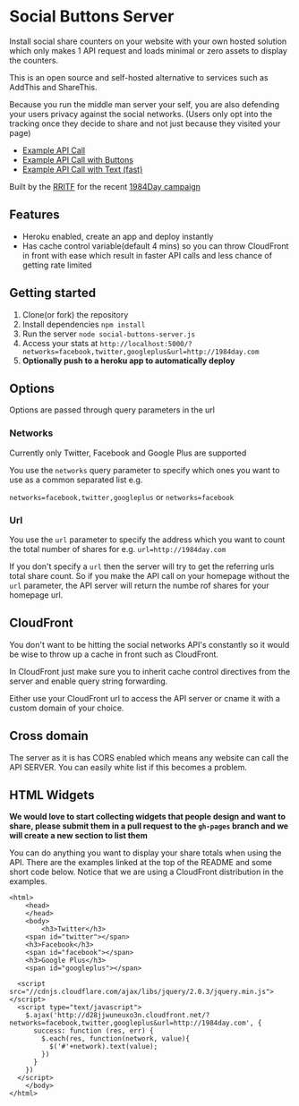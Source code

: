 # Social Buttons Server


Install social share counters on your website with your own hosted solution which only makes 1 API request and loads minimal or zero assets to display the counters.

This is an open source and self-hosted alternative to services such as AddThis and ShareThis. 

Because you run the middle man server your self, you are also defending your users privacy against the social networks. (Users only opt into the tracking once they decide to share and not just because they visited your page)

* [Example API Call](http://social-buttons-server.herokuapp.com/?networks=facebook,twitter,googleplus&url=http://1984day.com)
* [Example API Call with Buttons](http://tfrce.github.io/social-buttons-server/examples/button.html)
* [Example API Call with Text (fast)](http://tfrce.github.io/social-buttons-server/examples/text.html)

Built by the [RRITF](http://taskforce.is) for the recent [1984Day campaign](http://1984day.com)

## Features
* Heroku enabled, create an app and deploy instantly
* Has cache control variable(default 4 mins) so you can throw CloudFront in front with ease which result in faster API calls and less chance of getting rate limited

## Getting started

1. Clone(or fork) the repository
2. Install dependencies ```npm install```
3. Run the server ```node social-buttons-server.js```
4. Access your stats at ```http://localhost:5000/?networks=facebook,twitter,googleplus&url=http://1984day.com```
5. __Optionally push to a heroku app to automatically deploy__

## Options

Options are passed through query parameters in the url

### Networks

Currently only Twitter, Facebook and Google Plus are supported

You use the ```networks``` query parameter to specify which ones you want to use as a common separated list e.g.

```networks=facebook,twitter,googleplus``` or  ```networks=facebook```

### Url

You use the ```url``` parameter to specify the address which you want to count the total number of shares for e.g. ```url=http://1984day.com```

If you don't specify a ```url``` then the server will try to get the referring urls total share count. So if you make the API call on your homepage without the ```url``` parameter, the API server will return the numbe rof shares for your homepage url.

## CloudFront

You don't want to be hitting the social networks API's constantly so it would be wise to throw up a cache in front such as CloudFront.

In CloudFront just make sure you to inherit cache control directives from the server and enable query string forwarding.

Either use your CloudFront url to access the API server or cname it with a custom domain of your choice.

## Cross domain

The server as it is has CORS enabled which means any website can call the API SERVER. You can easily white list if this becomes a problem.

## HTML Widgets

**We would love to start collecting widgets that people design and want to share, please submit them in a pull request to the `gh-pages` branch and we will create a new section to list them**

You can do anything you want to display your share totals when using the API. There are the examples linked at the top of the README and some short code below. Notice that we are using a CloudFront distribution in the examples.

```
<html>
	<head>
	</head>
	<body>
		<h3>Twitter</h3>
    <span id="twitter"></span>
    <h3>Facebook</h3>
    <span id="facebook"></span>
    <h3>Google Plus</h3>
    <span id="googleplus"></span>

  <script src="//cdnjs.cloudflare.com/ajax/libs/jquery/2.0.3/jquery.min.js"></script>
  <script type="text/javascript">
    $.ajax('http://d28jjwuneuxo3n.cloudfront.net/?networks=facebook,twitter,googleplus&url=http://1984day.com', {
      success: function (res, err) {
        $.each(res, function(network, value){
          $('#'+network).text(value);
        })      
      }
    })
  </script>
	</body>
</html>
```
